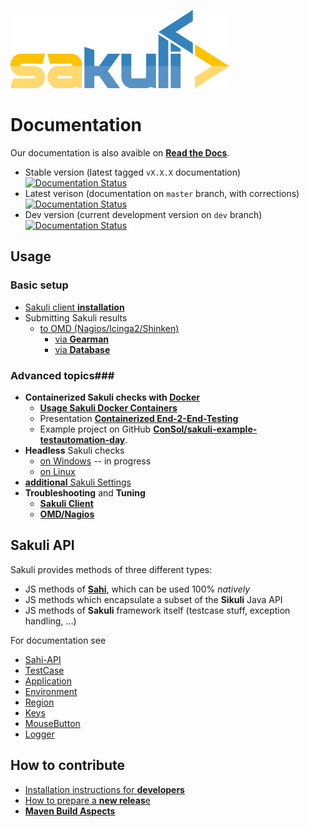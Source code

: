 ![sakuli-logo](pics/sakuli_logo_small.png)

# Documentation

Our documentation is also avaible on **[Read the Docs](http://sakuli.readthedocs.org)**.
* Stable version (latest tagged `vX.X.X` documentation) [![Documentation Status](https://readthedocs.org/projects/sakuli/badge/?version=stable)](http://sakuli.readthedocs.org/en/stable/)
* Latest verison (documentation on `master` branch, with corrections) [![Documentation Status](https://readthedocs.org/projects/sakuli/badge/?version=latest)](http://sakuli.readthedocs.org/en/latest/)
* Dev version (current development version on `dev` branch) [![Documentation Status](https://readthedocs.org/projects/sakuli/badge/?version=dev)](http://sakuli.readthedocs.org/en/dev/)

## Usage
### Basic setup

* [Sakuli client **installation**](installation-client.md)
* Submitting Sakuli results
  * [to OMD (Nagios/Icinga2/Shinken)](installation-omd.md)
    * [via **Gearman**](forwarder-gearman.md)
    * [via **Database**](forwarder-database.md)

### Advanced topics###

* **Containerized Sakuli checks with [Docker](https://www.docker.com/)**
  * **[Usage Sakuli Docker Containers](../docs/docker-containers.md)**
  * Presentation **[Containerized End-2-End-Testing](https://rawgit.com/toschneck/presentation/sakuli-testautomation-day/index.html#/)**
  * Example project on GitHub **[ConSol/sakuli-example-testautomation-day](https://github.com/ConSol/sakuli-example-testautomation-day)**.
* **Headless** Sakuli checks
  * [on Windows](headless-windows.md) -- in progress
  * [on Linux](headless-linux.md)
* [**additional** Sakuli Settings](additional-settings.md)
* **Troubleshooting** and **Tuning**
  * [**Sakuli Client**](troubleshooting-tuning-sakuli-client.md)
  * [**OMD/Nagios**](troubleshooting-omd.md)

## Sakuli API

Sakuli provides methods of three different types:

* JS methods of **[Sahi](http://sahi.co.in/w/all-apis)**, which can be used 100% *natively*
* JS methods which encapsulate a subset of the **Sikuli** Java API
* JS methods of **Sakuli** framework itself (testcase stuff, exception handling, …)  

For documentation see

* [Sahi-API](http://sahi.co.in/w/all-apis)
* [TestCase](sakuli-api.md#TestCase)
* [Application](sakuli-api.md#Application)
* [Environment](sakuli-api.md#Environment)
* [Region](sakuli-api.md#Region)
* [Keys](sakuli-api.md#Key)
* [MouseButton](sakuli-api.md#MouseButton)
* [Logger](sakuli-api.md#Logger)

## How to contribute

* [Installation instructions for **developers**](development/installation-developers.md)
* [How to prepare a **new releas**e](development/how-to-release.md)
* [**Maven Build Aspects**](development/maven-aspects.md)
